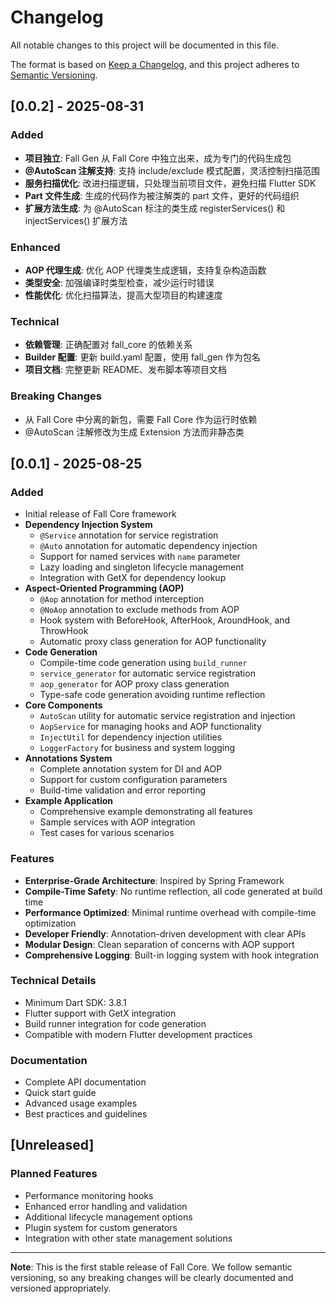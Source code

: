 # Changelog

All notable changes to this project will be documented in this file.

The format is based on [Keep a Changelog](https://keepachangelog.com/en/1.0.0/),
and this project adheres to [Semantic Versioning](https://semver.org/spec/v2.0.0.html).

## [0.0.2] - 2025-08-31

### Added
- **项目独立**: Fall Gen 从 Fall Core 中独立出来，成为专门的代码生成包
- **@AutoScan 注解支持**: 支持 include/exclude 模式配置，灵活控制扫描范围
- **服务扫描优化**: 改进扫描逻辑，只处理当前项目文件，避免扫描 Flutter SDK
- **Part 文件生成**: 生成的代码作为被注解类的 part 文件，更好的代码组织
- **扩展方法生成**: 为 @AutoScan 标注的类生成 registerServices() 和 injectServices() 扩展方法

### Enhanced
- **AOP 代理生成**: 优化 AOP 代理类生成逻辑，支持复杂构造函数
- **类型安全**: 加强编译时类型检查，减少运行时错误
- **性能优化**: 优化扫描算法，提高大型项目的构建速度

### Technical
- **依赖管理**: 正确配置对 fall_core 的依赖关系
- **Builder 配置**: 更新 build.yaml 配置，使用 fall_gen 作为包名
- **项目文档**: 完整更新 README、发布脚本等项目文档

### Breaking Changes
- 从 Fall Core 中分离的新包，需要 Fall Core 作为运行时依赖
- @AutoScan 注解修改为生成 Extension 方法而非静态类

## [0.0.1] - 2025-08-25

### Added
- Initial release of Fall Core framework
- **Dependency Injection System**
  - `@Service` annotation for service registration
  - `@Auto` annotation for automatic dependency injection
  - Support for named services with `name` parameter
  - Lazy loading and singleton lifecycle management
  - Integration with GetX for dependency lookup
- **Aspect-Oriented Programming (AOP)**
  - `@Aop` annotation for method interception
  - `@NoAop` annotation to exclude methods from AOP
  - Hook system with BeforeHook, AfterHook, AroundHook, and ThrowHook
  - Automatic proxy class generation for AOP functionality
- **Code Generation**
  - Compile-time code generation using `build_runner`
  - `service_generator` for automatic service registration
  - `aop_generator` for AOP proxy class generation
  - Type-safe code generation avoiding runtime reflection
- **Core Components**
  - `AutoScan` utility for automatic service registration and injection
  - `AopService` for managing hooks and AOP functionality
  - `InjectUtil` for dependency injection utilities
  - `LoggerFactory` for business and system logging
- **Annotations System**
  - Complete annotation system for DI and AOP
  - Support for custom configuration parameters
  - Build-time validation and error reporting
- **Example Application**
  - Comprehensive example demonstrating all features
  - Sample services with AOP integration
  - Test cases for various scenarios

### Features
- **Enterprise-Grade Architecture**: Inspired by Spring Framework
- **Compile-Time Safety**: No runtime reflection, all code generated at build time
- **Performance Optimized**: Minimal runtime overhead with compile-time optimization
- **Developer Friendly**: Annotation-driven development with clear APIs
- **Modular Design**: Clean separation of concerns with AOP support
- **Comprehensive Logging**: Built-in logging system with hook integration

### Technical Details
- Minimum Dart SDK: 3.8.1
- Flutter support with GetX integration
- Build runner integration for code generation
- Compatible with modern Flutter development practices

### Documentation
- Complete API documentation
- Quick start guide
- Advanced usage examples
- Best practices and guidelines

## [Unreleased]

### Planned Features
- Performance monitoring hooks
- Enhanced error handling and validation
- Additional lifecycle management options
- Plugin system for custom generators
- Integration with other state management solutions

---

**Note**: This is the first stable release of Fall Core. We follow semantic versioning, so any breaking changes will be clearly documented and versioned appropriately.